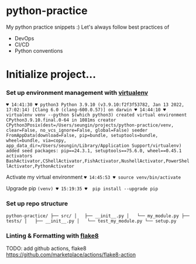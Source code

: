 # python-practice
My python practice snippets :) Let's always follow best practices of
- DevOps
- CI/CD
- Python conventions


# Initialize project...

### Set up environment management with [**virtualenv**](https://virtualenv.pypa.io/en/latest/)
`♥ 14:41:30 ♥ python3
Python 3.9.10 (v3.9.10:f2f3f53782, Jan 13 2022, 17:02:14)
[Clang 6.0 (clang-600.0.57)] on darwin
♥ 14:44:10 ♥ virtualenv venv --python $(which python3)
created virtual environment CPython3.9.10.final.0-64 in 1081ms
  creator CPython3Posix(dest=/Users/seungin/projects/python-practice/venv, clear=False, no_vcs_ignore=False, global=False)
  seeder FromAppData(download=False, pip=bundle, setuptools=bundle, wheel=bundle, via=copy, app_data_dir=/Users/seungin/Library/Application Support/virtualenv)
    added seed packages: pip==24.3.1, setuptools==75.6.0, wheel==0.45.1
  activators BashActivator,CShellActivator,FishActivator,NushellActivator,PowerShellActivator,PythonActivator`

Activate my virtual environment
`♥ 14:45:53 ♥ source venv/bin/activate`

Upgrade pip
`(venv) ♥ 15:19:35 ♥  pip install --upgrade pip`

### Set up repo structure
`
python-practice/
├── src/
│   ├── __init__.py
│   └── my_module.py
├── tests/
│   ├── __init__.py
│   └── test_my_module.py
└── setup.py
`

### Linting & Formatting with [**flake8**](https://flake8.pycqa.org/en/latest/index.html)

TODO: add github actions, flake8 https://github.com/marketplace/actions/flake8-action